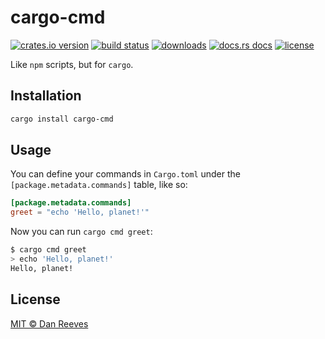 # cargo-cmd

[![crates.io version][1]][2]
[![build status][3]][4]
[![downloads][5]][6]
[![docs.rs docs][7]][8]
[![license][9]][10]

Like `npm` scripts, but for `cargo`.

## Installation

```sh
cargo install cargo-cmd
```

## Usage

You can define your commands in `Cargo.toml` under the `[package.metadata.commands]` table, like so:

```toml
[package.metadata.commands]
greet = "echo 'Hello, planet!'"
```

Now you can run `cargo cmd greet`:

```sh
$ cargo cmd greet
> echo 'Hello, planet!'
Hello, planet!
```

## License
[MIT © Dan Reeves](./LICENSE)



[1]: https://img.shields.io/crates/v/cargo-cmd.svg?style=flat-square
[2]: https://crates.io/crates/cargo-cmd
[3]: https://img.shields.io/travis/danreeves/cargo-cmd.svg?style=flat-square
[4]: https://travis-ci.org/danreeves/cargo-cmd
[5]: https://img.shields.io/crates/d/cargo-cmd.svg?style=flat-square
[6]: https://crates.io/crates/cargo-cmd
[7]: https://img.shields.io/badge/docs-latest-blue.svg?style=flat-square
[8]: https://docs.rs/cargo-cmd
[9]: https://img.shields.io/crates/l/cargo-cmd.svg?style=flat-square
[10]: ./LICENSE

